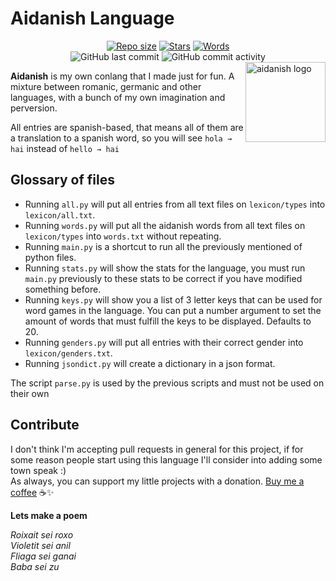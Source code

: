 # Aidanish Language
<div align="center">
<a href="https://github.com/AntikoreDev/aidanish" onClick = "return false"><img alt = "Repo size" src = "https://img.shields.io/github/repo-size/AntikoreDev/aidanish?style=for-the-badge"></a>
<a href="https://github.com/AntikoreDev/aidanish/stargazers"><img alt = "Stars" src = "https://img.shields.io/github/stars/AntikoreDev/aidanish?style=for-the-badge"></a>
<a href="https://github.com/AntikoreDev/aidanish/blob/main/lexicon/words+conjugated.txt"><img alt = "Words" src = "https://img.shields.io/tokei/lines/github/AntikoreDev/aidanish?label=Word%20Count&style=for-the-badge"></a>
<br>
<img alt="GitHub last commit" src="https://img.shields.io/github/last-commit/AntikoreDev/aidanish?style=for-the-badge">
<img alt="GitHub commit activity" src="https://img.shields.io/github/commit-activity/m/AntikoreDev/aidanish?style=for-the-badge">
</div>

<img src="https://www.antikore.dev/img/aidanakia.png" alt="aidanish logo" align="right" width="128" height="128"/>

**Aidanish** is my own conlang that I made just for fun. A mixture between romanic, germanic and other languages, with a bunch of my own imagination and perversion. 

All entries are spanish-based, that means all of them are a translation to a spanish word, so you will see `hola → hai` instead of `hello → hai`

## Glossary of files
* Running `all.py` will put all entries from all text files on `lexicon/types` into `lexicon/all.txt`.
* Running `words.py` will put all the aidanish words from all text files on `lexicon/types` into `words.txt` without repeating.
* Running `main.py` is a shortcut to run all the previously mentioned of python files.
* Running `stats.py` will show the stats for the language, you must run `main.py` previously to these stats to be correct if you have modified something before.
* Running `keys.py` will show you a list of 3 letter keys that can be used for word games in the language. You can put a number argument to set the amount of words that must fulfill the keys to be displayed. Defaults to 20.
* Running `genders.py` will put all entries with their correct gender into `lexicon/genders.txt`.
* Running `jsondict.py` will create a dictionary in a json format.

The script `parse.py` is used by the previous scripts and must not be used on their own

## Contribute
I don't think I'm accepting pull requests in general for this project, if for some reason people start using this language I'll consider into adding some town speak :)<br>
As always, you can support my little projects with a donation. [Buy me a coffee](https://ko-fi.com/antikore) ☕✨

**__Lets make a poem__**

*Roixait sei roxo*<br>
*Violetit sei anil*<br>
*Fliaga sei ganai*<br>
*Baba sei zu*<br>
